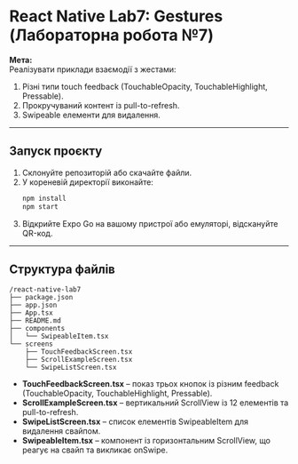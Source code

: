 # React Native Lab7: Gestures (Лабораторна робота №7)

**Мета:**  
Реалізувати приклади взаємодії з жестами:
1. Різні типи touch feedback (TouchableOpacity, TouchableHighlight, Pressable).
2. Прокручуваний контент із pull-to-refresh.
3. Swipeable елементи для видалення.

---

## Запуск проєкту

1. Склонуйте репозиторій або скачайте файли.
2. У кореневій директорії виконайте:
   ```bash
   npm install
   npm start
   ```
3. Відкрийте Expo Go на вашому пристрої або емуляторі, відскануйте QR-код.

---

## Структура файлів

```
/react-native-lab7
├── package.json
├── app.json
├── App.tsx
├── README.md
├── components
│   └── SwipeableItem.tsx
└── screens
    ├── TouchFeedbackScreen.tsx
    ├── ScrollExampleScreen.tsx
    └── SwipeListScreen.tsx
```

- **TouchFeedbackScreen.tsx** – показ трьох кнопок із різним feedback (TouchableOpacity, TouchableHighlight, Pressable).
- **ScrollExampleScreen.tsx** – вертикальний ScrollView із 12 елементів та pull-to-refresh.
- **SwipeListScreen.tsx** – список елементів SwipeableItem для видалення свайпом.
- **SwipeableItem.tsx** – компонент із горизонтальним ScrollView, що реагує на свайп та викликає onSwipe.
